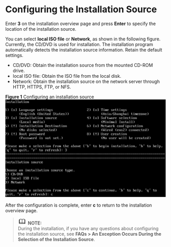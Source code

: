 # Configuring the Installation Source<a name="EN-US_TOPIC_0214071105"></a>

Enter  **3**  on the installation overview page and press  **Enter**  to specify the location of the installation source.

You can select  **local ISO file**  or  **Network**, as shown in the following figure. Currently, the CD/DVD is used for installation. The installation program automatically detects the installation source information. Retain the default settings.

-   CD/DVD: Obtain the installation source from the mounted CD-ROM drive.
-   local ISO file: Obtain the ISO file from the local disk.
-   Network: Obtain the installation source on the network server through HTTP, HTTPS, FTP, or NFS.

**Figure  1**  Configuring an installation source<a name="fig097213354412"></a>  
![](./figures/configuring-an-installation-source.png "configuring-an-installation-source")

After the configuration is complete, enter  **c**  to return to the installation overview page.

>![](./public_sys-resources/icon-note.gif) **NOTE:**   
>During the installation, if you have any questions about configuring the installation source, see  **FAQs \> An Exception Occurs During the Selection of the Installation Source**.  

